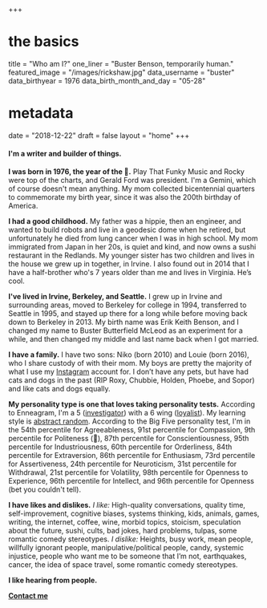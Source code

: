 +++
# the basics
title 				 = "Who am I?"
one_liner      = "Buster Benson, temporarily human."
featured_image = "/images/rickshaw.jpg"
data_username  = "buster"
data_birthyear = 1976
data_birth_month_and_day = "05-28"

# metadata
date   = "2018-12-22"
draft 	= false
layout = "home"
+++

#### I'm a writer and builder of things.

**I was born in 1976, the year of the 🐲.** Play That Funky Music and Rocky were top of the charts, and Gerald Ford was president. I'm a Gemini, which of course doesn't mean anything. My mom collected bicentennial quarters to commemorate my birth year, since it was also the 200th birthday of America.

**I had a good childhood.** My father was a hippie, then an engineer, and wanted to build robots and live in a geodesic dome when he retired, but unfortunately he died from lung cancer when I was in high school. My mom immigrated from Japan in her 20s, is quiet and kind, and now owns a sushi restaurant in the Redlands. My younger sister has two children and lives in the house we grew up in together, in Irvine. I also found out in 2014 that I have a half-brother who's 7 years older than me and lives in Virginia. He’s cool.

**I've lived in Irvine, Berkeley, and Seattle.** I grew up in Irvine and surrounding areas, moved to Berkeley for college in 1994, transferred to Seattle in 1995, and stayed up there for a long while before moving back down to Berkeley in 2013. My birth name was Erik Keith Benson, and I changed my name to Buster Butterfield McLeod as an experiment for a while, and then changed my middle and last name back when I got married.

**I have a family.** I have two sons: Niko (born 2010) and Louie (born 2016), who I share custody of with their mom. My boys are pretty the majority of what I use my [Instagram](http://instagram.com/bustrbensn) account for. I don’t have any pets, but have had cats and dogs in the past (RIP Roxy, Chubbie, Holden, Phoebe, and Sopor) and like cats and dogs equally.

**My personality type is one that loves taking personality tests.** According to Enneagram, I'm a 5 (<a href="https://www.enneagraminstitute.com/type-5/" target="_new">investigator</a>) with a 6 wing (<a href="https://www.enneagraminstitute.com/type-6/" target="_new">loyalist</a>). My learning style is <a href="http://web.cortland.edu/andersmd/learning/gregorc.htm" target="_new">abstract random</a>. According to the Big Five personality test, I'm in the 54th percentile for Agreeableness, 91st percentile for Compassion, 9th percentile for Politeness (🖕), 87th percentile for Conscientiousness, 95th percentile for Industriousness, 60th percentile for Orderliness, 84th percentile for Extraversion, 86th percentile for Enthusiasm, 73rd percentile for Assertiveness, 24th percentile for Neuroticism, 31st percentile for Withdrawal, 21st percentile for Volatility, 98th percentile for Openness to Experience, 96th percentile for Intellect, and 96th percentile for Openness (bet you couldn't tell). 

**I have likes and dislikes.** *I like:* High-quality conversations, quality time, self-improvement, cognitive biases, systems thinking, kids, animals, games, writing, the internet, coffee, wine, morbid topics, stoicism, speculation about the future, sushi, cults, bad jokes, hard problems, tulpas, some romantic comedy stereotypes. *I dislike:* Heights, busy work, mean people, willfully ignorant people, manipulative/political people, candy, systemic injustice, people who want me to be someone that I’m not, earthquakes, cancer, the idea of space travel, some romantic comedy stereotypes.

**I like hearing from people.**

<a class="button btn btn-primary btn-sm btn-dark" href="/whyareweyelling/contact">**Contact me**</a>
